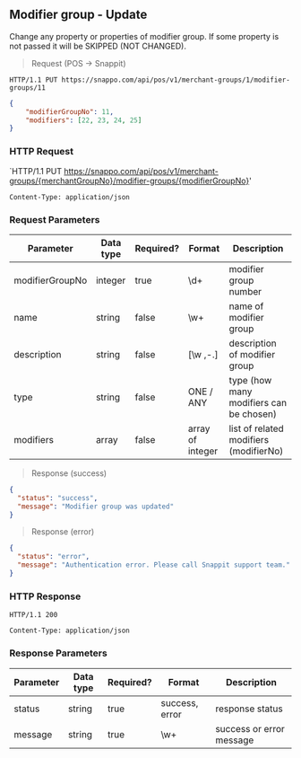 ## Modifier group - Update

Change any property or properties of modifier group.
If some property is not passed it will be SKIPPED (NOT CHANGED).

> Request (POS -> Snappit)

```
HTTP/1.1 PUT https://snappo.com/api/pos/v1/merchant-groups/1/modifier-groups/11
```

```json
{
    "modifierGroupNo": 11,
    "modifiers": [22, 23, 24, 25]
}
```

### HTTP Request

`HTTP/1.1 PUT https://snappo.com/api/pos/v1/merchant-groups/{merchantGroupNo}/modifier-groups/{modifierGroupNo}'

`Content-Type: application/json`

### Request Parameters

Parameter | Data type | Required? | Format | Description
--------- | --------- | --------- | ------ | -----------
modifierGroupNo | integer | true | \d+ | modifier group number
name | string | false | \w+ | name of modifier group
description | string | false | [\w ,-\.] | description of modifier group
type | string | false | ONE / ANY | type (how many modifiers can be chosen)
modifiers | array | false | array of integer | list of related modifiers (modifierNo)

> Response (success)

```json
{
  "status": "success",
  "message": "Modifier group was updated"
}
```

> Response (error)

```json
{
  "status": "error",
  "message": "Authentication error. Please call Snappit support team."
}
```

### HTTP Response

`HTTP/1.1 200`

`Content-Type: application/json`

### Response Parameters

Parameter | Data type | Required? | Format | Description
--------- | --------- | --------- | ------ | -----------
status | string | true | success, error | response status
message | string | true | \w+ | success or error message
